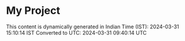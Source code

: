 # My Project

This content is dynamically generated in Indian Time (IST): 2024-03-31 15:10:14 IST
Converted to UTC: 2024-03-31 09:40:14 UTC
